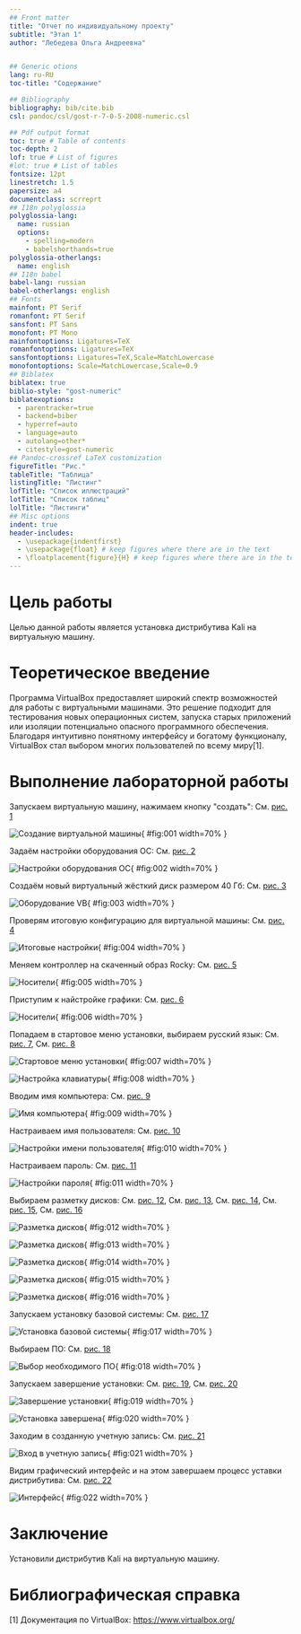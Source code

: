 ```yaml
---
## Front matter
title: "Отчет по индивидуальному проекту"
subtitle: "Этап 1"
author: "Лебедева Ольга Андреевна"


## Generic otions
lang: ru-RU
toc-title: "Содержание"

## Bibliography
bibliography: bib/cite.bib
csl: pandoc/csl/gost-r-7-0-5-2008-numeric.csl

## Pdf output format
toc: true # Table of contents
toc-depth: 2
lof: true # List of figures
#lot: true # List of tables
fontsize: 12pt
linestretch: 1.5
papersize: a4
documentclass: scrreprt
## I18n polyglossia
polyglossia-lang:
  name: russian
  options:
    - spelling=modern
    - babelshorthands=true
polyglossia-otherlangs:
  name: english
## I18n babel
babel-lang: russian
babel-otherlangs: english
## Fonts
mainfont: PT Serif
romanfont: PT Serif
sansfont: PT Sans
monofont: PT Mono
mainfontoptions: Ligatures=TeX
romanfontoptions: Ligatures=TeX
sansfontoptions: Ligatures=TeX,Scale=MatchLowercase
monofontoptions: Scale=MatchLowercase,Scale=0.9
## Biblatex
biblatex: true
biblio-style: "gost-numeric"
biblatexoptions:
  - parentracker=true
  - backend=biber
  - hyperref=auto
  - language=auto
  - autolang=other*
  - citestyle=gost-numeric
## Pandoc-crossref LaTeX customization
figureTitle: "Рис."
tableTitle: "Таблица"
listingTitle: "Листинг"
lofTitle: "Список иллюстраций"
lotTitle: "Список таблиц"
lolTitle: "Листинги"
## Misc options
indent: true
header-includes:
  - \usepackage{indentfirst}
  - \usepackage{float} # keep figures where there are in the text
  - \floatplacement{figure}{H} # keep figures where there are in the text
---
```


# Цель работы

Целью данной работы является установка дистрибутива Kali на виртуальную машину.

# Теоретическое введение

Программа VirtualBox предоставляет широкий спектр возможностей для работы с виртуальными машинами. Это решение подходит для тестирования новых операционных систем, запуска старых приложений или изоляции потенциально опасного программного обеспечения. Благодаря интуитивно понятному интерфейсу и богатому функционалу, VirtualBox стал выбором многих пользователей по всему миру[1].

# Выполнение лабораторной работы

Запускаем виртуальную машину, нажимаем кнопку "создать": Cм. [рис. 1](#fig:001)

![Создание виртуальной машины](1.jpg){ #fig:001 width=70% }

Задаём настройки оборудования ОС: Cм. [рис. 2](#fig:002)

![Настройки оборудования ОС](2.jpg){ #fig:002 width=70% }

Создаём новый виртуальный жёсткий диск размером 40 Гб: Cм. [рис. 3](#fig:003)

![Оборудование VB](3.jpg){ #fig:003 width=70% }

Проверям итоговую конфигурацию для виртуальной машины: Cм. [рис. 4](#fig:004)

![Итоговые настройки](4.jpg){ #fig:004 width=70% }

Меняем контроллер на скаченный образ Rocky: Cм. [рис. 5](#fig:005)

![Носители](5.jpg){ #fig:005 width=70% }

Приступим к найстройке графики: Cм. [рис. 6](#fig:006)

![Носители](6.jpg){ #fig:006 width=70% }

Попадаем в стартовое меню установки, выбираем русский язык: Cм. [рис. 7](#fig:007), Cм. [рис. 8](#fig:008)

![Стартовое меню установки](7.jpg){ #fig:007 width=70% }

![Настройка клавиатуры](8.jpg){ #fig:008 width=70% }

Вводим имя компьютера: Cм. [рис. 9](#fig:009)

![Имя компьютера](9.jpg){ #fig:009 width=70% }

Настраиваем имя пользователя: Cм. [рис. 10](#fig:010)

![Настройки имени пользователя](10.jpg){ #fig:010 width=70% }

Настраиваем пароль: Cм. [рис. 11](#fig:011)

![Настройки пароля](11.jpg){ #fig:011 width=70% }

Выбираем разметку дисков: Cм. [рис. 12](#fig:012), Cм. [рис. 13](#fig:013), Cм. [рис. 14](#fig:014), Cм. [рис. 15](#fig:015), Cм. [рис. 16](#fig:016)

![Разметка дисков](12.jpg){ #fig:012 width=70% }

![Разметка дисков](13.jpg){ #fig:013 width=70% }

![Разметка дисков](14.jpg){ #fig:014 width=70% }

![Разметка дисков](15.jpg){ #fig:015 width=70% }

![Разметка дисков](16.jpg){ #fig:016 width=70% }

Запускаем установку базовой системы: Cм. [рис. 17](#fig:017)

![Установка базовой системы](17.jpg){ #fig:017 width=70% }

Выбираем ПО: Cм. [рис. 18](#fig:018)

![Выбор необходимого ПО](18.jpg){ #fig:018 width=70% }

Запускаем завершение установки: Cм. [рис. 19](#fig:019), Cм. [рис. 20](#fig:020)

![Завершение установки](19.jpg){ #fig:019 width=70% }

![Установка завершена](20.jpg){ #fig:020 width=70% }

Заходим в созданную учетную запись: См. [рис. 21](#fig:021)

![Вход в учетную запись](21.jpg){ #fig:021 width=70% }

Видим графический интерфейс и на этом завершаем процесс уставки дистрибутива: См. [рис. 22](#fig:022)

![Интерфейс](22.jpg){ #fig:022 width=70% }

# Заключение

Установили дистрибутив Kali на виртуальную машину.

# Библиографическая справка 

[1] Документация по VirtualBox: https://www.virtualbox.org/

